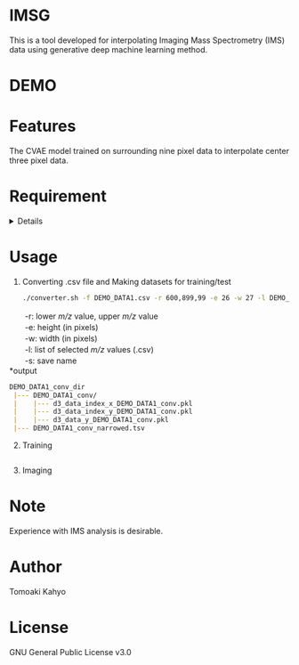 # IMSG
This is a tool developed for interpolating Imaging Mass Spectrometry (IMS) data using generative deep machine learning method.

# DEMO
 

 
# Features
 The CVAE model trained on surrounding nine pixel data to interpolate center three pixel data.

 
# Requirement
<details>
CPU: Intel(R) Xeon(R) CPU E5-2603 v4 @1.70GHz    
 
GPU: NVIDIA TITAN X (Pascal) 12GB  
System Mem: DDR4 64GB  

Pytorch is used with CUDA.  
It is recommended to run in anaconda environment.  
___
```bash
conda info
```
```bash
           conda version : 23.9.0
    conda-build version : 3.27.0
         python version : 3.10.9.final.0
```
***
```bash
conda list | grep pytorch
```
```bash
pytorch                   2.0.0           cpu_generic_py310h3496f23_1    conda-forge
```
***
```bash
nvcc --version
```
```bash
Build cuda_12.4.r12.4/compiler.34097967_0
```
*Other libraries: pandas, dask
</details>
 
# Usage
1) Converting .csv file and Making datasets for training/test
   ```bash
   ./converter.sh -f DEMO_DATA1.csv -r 600,899,99 -e 26 -w 27 -l DEMO_LIST.csv -s DEMO_DATA1_conv
   ```   
　　-r: lower _m/z_ value, upper _m/z_ value   
　　-e: height (in pixels)   
　　-w: width (in pixels)   
　　-l: list of selected _m/z_ values (.csv)   
　　-s: save name   
  *output    
 ```markdown
 DEMO_DATA1_conv_dir    
  |--- DEMO_DATA1_conv/   
  |    |--- d3_data_index_x_DEMO_DATA1_conv.pkl    
  |    |--- d3_data_index_y_DEMO_DATA1_conv.pkl    
  |    |--- d3_data_y_DEMO_DATA1_conv.pkl   
  |--- DEMO_DATA1_conv_narrowed.tsv   
 ```

2) Training
   ```bash

   ```   
5) Imaging
 

# Note
Experience with IMS analysis is desirable.
 
# Author
Tomoaki Kahyo
 
# License
GNU General Public License v3.0 

